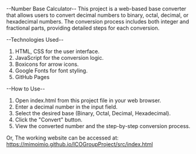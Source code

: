 <!-- 
Introduction to Computer Organization 
SECTION 05 
SEMESTER 2 2023/2024
Made by Group K:
- MIOR MUHAMMAD ADIB BIN AHMAD ZAHA (2319909)
- AIMAN BIN AHMAD ZAINULKAMAL (2311929)
- ESMA DENNIS BIN MOHD ADAM (2316821)
- NUR HABRIYAH BINTI MOHD IBRAHIM (2318544) 
-->

--Number Base Calculator--
This project is a web-based base converter that allows users to convert decimal numbers to binary, octal, decimal, or hexadecimal numbers. The conversion process includes both integer and fractional parts, providing detailed steps for each conversion.

--Technologies Used--
1. HTML, CSS for the user interface.
2. JavaScript for the conversion logic.
3. Boxicons for arrow icons.
4. Google Fonts for font styling.
5. GitHub Pages

--How to Use--
1. Open index.html from this project file in your web browser.
2. Enter a decimal number in the input field.
3. Select the desired base (Binary, Octal, Decimal, Hexadecimal).
4. Click the "Convert" button.
5. View the converted number and the step-by-step conversion process.

Or, The working website can be accessed at:
https://mimoimio.github.io/ICOGroupProject/src/index.html
